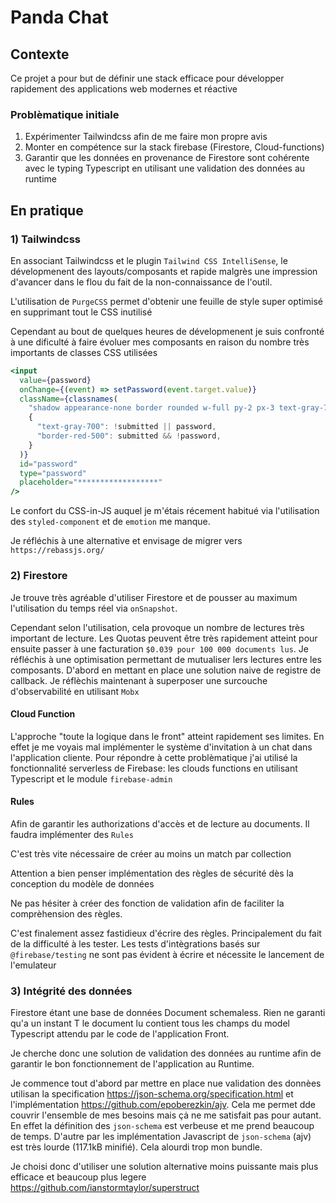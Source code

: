 # Panda Chat

## Contexte

Ce projet a pour but de définir une stack efficace pour développer rapidement des applications web modernes et réactive

### Problèmatique initiale

1.  Expérimenter Tailwindcss afin de me faire mon propre avis
2.  Monter en compétence sur la stack firebase (Firestore, Cloud-functions)
3.  Garantir que les données en provenance de Firestore sont cohérente avec le typing Typescript en utilisant une validation des données au runtime

## En pratique

### 1) Tailwindcss

En associant Tailwindcss et le plugin `Tailwind CSS IntelliSense`, le dévelopmenent des layouts/composants et rapide malgrès une impression d'avancer dans le flou du fait de la non-connaissance de l'outil.

L'utilisation de `PurgeCSS` permet d'obtenir une feuille de style super optimisé en supprimant tout le CSS inutilisé

Cependant au bout de quelques heures de dévelopmenent je suis confronté à une dificulté à faire évoluer mes composants en raison du nombre très importants de classes CSS utilisées

```jsx
<input
  value={password}
  onChange={(event) => setPassword(event.target.value)}
  className={classnames(
    "shadow appearance-none border rounded w-full py-2 px-3 text-gray-700 mb-3 leading-tight focus:outline-none focus:shadow-outline",
    {
      "text-gray-700": !submitted || password,
      "border-red-500": submitted && !password,
    }
  )}
  id="password"
  type="password"
  placeholder="******************"
/>
```

Le confort du CSS-in-JS auquel je m'étais récement habitué via l'utilisation des `styled-component` et de `emotion` me manque.

Je réfléchis à une alternative et envisage de migrer vers `https://rebassjs.org/`

### 2) Firestore

Je trouve très agréable d'utiliser Firestore et de pousser au maximum l'utilisation du temps réel via `onSnapshot`.

Cependant selon l'utilisation, cela provoque un nombre de lectures très important de lecture. Les Quotas peuvent être très rapidement atteint pour ensuite passer à une facturation `$0.039 pour 100 000 documents lus`. Je réfléchis à une optimisation permettant de mutualiser lers lectures entre les composants. D'abord en mettant en place une solution naive de registre de callback. Je réflèchis maintenant à superposer une surcouche d'observabilité en utilisant `Mobx`

#### Cloud Function

L'approche "toute la logique dans le front" atteint rapidement ses limites. En effet je me voyais mal implémenter le système d'invitation à un chat dans l'application cliente.
Pour répondre à cette problèmatique j'ai utilisé la fonctionnalité serverless de Firebase: les clouds functions en utilisant Typescript et le module `firebase-admin`

#### Rules

Afin de garantir les authorizations d'accès et de lecture au documents. Il faudra implémenter des `Rules`

C'est très vite nécessaire de créer au moins un match par collection

Attention a bien penser implémentation des règles de sécurité dès la conception du modèle de données

Ne pas hésiter à créer des fonction de validation afin de faciliter la comprèhension des règles.

C'est finalement assez fastidieux d'écrire des règles. Principalement du fait de la difficulté à les tester. Les tests d'intègrations basés sur `@firebase/testing` ne sont pas évident à écrire et nécessite le lancement de l'emulateur

### 3) Intégrité des données

Firestore étant une base de données Document schemaless. Rien ne garanti qu'a un instant T le document lu contient tous les champs du model Typescript attendu par le code de l'application Front.

Je cherche donc une solution de validation des données au runtime afin de garantir le bon fonctionnement de l'application au Runtime.

Je commence tout d'abord par mettre en place nue validation des donnèes utilisan la specification https://json-schema.org/specification.html et l'implémentation https://github.com/epoberezkin/ajv. Cela me permet dde couvrir l'ensemble de mes besoins mais çȧ ne me satisfait pas pour autant. En effet la définition des `json-schema` est verbeuse et me prend beaucoup de temps. D'autre par les implémentation Javascript de `json-schema` (ajv) est très lourde (117.1kB minifié). Cela alourdi trop mon bundle.

Je choisi donc d'utiliser une solution alternative moins puissante mais plus efficace et beaucoup plus legere https://github.com/ianstormtaylor/superstruct
